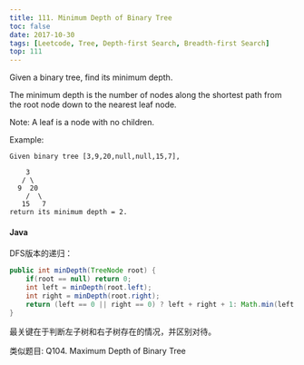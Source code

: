 ```yaml
---
title: 111. Minimum Depth of Binary Tree
toc: false
date: 2017-10-30
tags: [Leetcode, Tree, Depth-first Search, Breadth-first Search]
top: 111
---
```



Given a binary tree, find its minimum depth.

The minimum depth is the number of nodes along the shortest path from the root node down to the nearest leaf node.

Note: A leaf is a node with no children.

Example:

```
Given binary tree [3,9,20,null,null,15,7],

    3
   / \
  9  20
    /  \
   15   7
return its minimum depth = 2.
```

#### Java

DFS版本的递归：

```Java
public int minDepth(TreeNode root) {
    if(root == null) return 0;
    int left = minDepth(root.left);
    int right = minDepth(root.right);
    return (left == 0 || right == 0) ? left + right + 1: Math.min(left, right) + 1;
}
```

最关键在于判断左子树和右子树存在的情况，并区别对待。


类似题目: Q104. Maximum Depth of Binary Tree